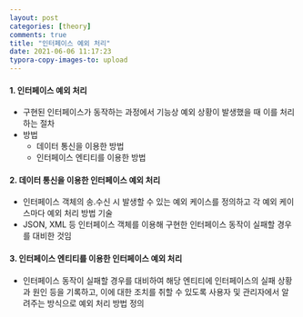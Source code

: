 ```yaml
---
layout: post
categories: [theory]
comments: true
title: "인터페이스 예외 처리"
date: 2021-06-06 11:17:23
typora-copy-images-to: upload
---
```


#### 1. 인터페이스 예외 처리

- 구현된 인터페이스가 동작하는 과정에서 기능상 예외 상황이 발생했을 때 이를 처리하는 절차
- 방법
  - 데이터 통신을 이용한 방법
  - 인터페이스 엔티티를 이용한 방법

#### 2. 데이터 통신을 이용한 인터페이스 예외 처리

- 인터페이스 객체의 송.수신 시 발생할 수 있는 예외 케이스를 정의하고 각 예외 케이스마다 예외 처리 방법 기술
- JSON, XML 등 인터페이스 객체를 이용해 구현한 인터페이스 동작이 실패할 경우를 대비한 것임

#### 3. 인터페이스 엔티티를 이용한 인터페이스 예외 처리

- 인터페이스 동작이 실패할 경우를 대비하여 해당 엔티티에 인터페이스의 실패 상황과 원인 등을 기록하고, 이에 대한 조치를 취할 수 있도록 사용자 및 관리자에서 알려주는 방식으로 예외 처리 방법 정의 